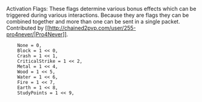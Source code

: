 Activation Flags: These flags determine various bonus effects which can be triggered during various interactions. Because they are flags they can be combined together and more than one can be sent in a single packet. Contributed by [[http://chained2pvp.com/user/255-pro4never/|Pro4Never]].

        None = 0,
        Block = 1 << 0,
        Crash = 1 << 1,
        CriticalStrike = 1 << 2,
        Metal = 1 << 4,
        Wood = 1 << 5,
        Water = 1 << 6,
        Fire = 1 << 7,
        Earth = 1 << 8,
        StudyPoints = 1 << 9,

